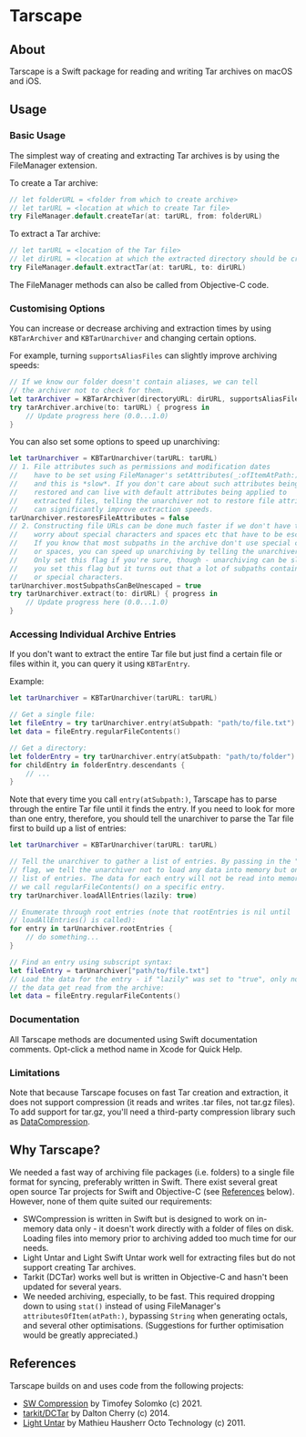 # Tarscape


## About

Tarscape is a Swift package for reading and writing Tar archives on macOS and iOS.


## Usage

### Basic Usage

The simplest way of creating and extracting Tar archives is by using the FileManager extension.

To create a Tar archive:

```swift
// let folderURL = <folder from which to create archive>
// let tarURL = <location at which to create Tar file>
try FileManager.default.createTar(at: tarURL, from: folderURL)
```

To extract a Tar archive:

```swift
// let tarURL = <location of the Tar file>
// let dirURL = <location at which the extracted directory should be created>
try FileManager.default.extractTar(at: tarURL, to: dirURL)
```

The FileManager methods can also be called from Objective-C code.

### Customising Options

You can increase or decrease archiving and extraction times by using `KBTarArchiver` and `KBTarUnarchiver` and changing certain options.

For example, turning `supportsAliasFiles` can slightly improve archiving speeds:

```swift
// If we know our folder doesn't contain aliases, we can tell 
// the archiver not to check for them.
let tarArchiver = KBTarArchiver(directoryURL: dirURL, supportsAliasFiles: false)
try tarArchiver.archive(to: tarURL) { progress in
    // Update progress here (0.0...1.0)
}
```

You can also set some options to speed up unarchiving:

```swift
let tarUnarchiver = KBTarUnarchiver(tarURL: tarURL)
// 1. File attributes such as permissions and modification dates 
//    have to be set using FileManager's setAttributes(_:ofItemAtPath:) 
//    and this is *slow*. If you don't care about such attributes being 
//    restored and can live with default attributes being applied to 
//    extracted files, telling the unarchiver not to restore file attributes
//    can significantly improve extraction speeds.
tarUnarchiver.restoresFileAttributes = false
// 2. Constructing file URLs can be done much faster if we don't have to 
//    worry about special characters and spaces etc that have to be escaped.
//    If you know that most subpaths in the archive don't use special characters
//    or spaces, you can speed up unarchiving by telling the unarchiver as much.
//    Only set this flag if you're sure, though - unarchiving can be slower if
//    you set this flag but it turns out that a lot of subpaths contain spaces
//    or special characters.
tarUnarchiver.mostSubpathsCanBeUnescaped = true
try tarUnarchiver.extract(to: dirURL) { progress in
    // Update progress here (0.0...1.0)
}

```

### Accessing Individual Archive Entries

If you don't want to extract the entire Tar file but just find a certain file or files within it, you can query it using `KBTarEntry`.

Example:

```swift
let tarUnarchiver = KBTarUnarchiver(tarURL: tarURL)

// Get a single file:
let fileEntry = try tarUnarchiver.entry(atSubpath: "path/to/file.txt")
let data = fileEntry.regularFileContents()

// Get a directory:
let folderEntry = try tarUnarchiver.entry(atSubpath: "path/to/folder")
for childEntry in folderEntry.descendants {
    // ...
}
```

Note that every time you call `entry(atSubpath:)`, Tarscape has to parse through the entire Tar file until it finds the entry. If you need to look for more than one entry, therefore, you should tell the unarchiver to parse the Tar file first to build up a list of entries:

```swift
let tarUnarchiver = KBTarUnarchiver(tarURL: tarURL)

// Tell the unarchiver to gather a list of entries. By passing in the "lazily" 
// flag, we tell the unarchiver not to load any data into memory but only the 
// list of entries. The data for each entry will not be read into memory until 
// we call regularFileContents() on a specific entry.
try tarUnarchiver.loadAllEntries(lazily: true)

// Enumerate through root entries (note that rootEntries is nil until 
// loadAllEntries() is called):
for entry in tarUnarchiver.rootEntries {
    // do something...
}

// Find an entry using subscript syntax:
let fileEntry = tarUnarchiver["path/to/file.txt"]
// Load the data for the entry - if "lazily" was set to "true", only now does 
// the data get read from the archive:
let data = fileEntry.regularFileContents()

```

### Documentation

All Tarscape methods are documented using Swift documentation comments. Opt-click a method name in Xcode for Quick Help.

### Limitations

Note that because Tarscape focuses on fast Tar creation and extraction, it does not support compression (it reads and writes .tar files, not tar.gz files). To add support for tar.gz, you'll need a third-party compression library such as [DataCompression](https://github.com/mw99/DataCompression).


## Why Tarscape?

We needed a fast way of archiving file packages (i.e. folders) to a single file format for syncing, preferably written in Swift. There exist several great open source Tar projects for Swift and Objective-C (see [References](#References) below). However, none of them quite suited our requirements:

- SWCompression is written in Swift but is designed to work on in-memory data only - it doesn't work directly with a folder of files on disk. Loading files into memory prior to archiving added too much time for our needs.
- Light Untar and Light Swift Untar work well for extracting files but do not support creating Tar archives.
- Tarkit (DCTar) works well but is written in Objective-C and hasn't been updated for several years.
- We needed archiving, especially, to be fast. This required dropping down to using `stat()` instead of using FileManager's `attributesOfItem(atPath:)`, bypassing `String` when generating octals, and several other optimisations. (Suggestions for further optimisation would be greatly appreciated.)


## References

Tarscape builds on and uses code from the following projects:

- [SW Compression](https://github.com/tsolomko/SWCompression) by Timofey Solomko (c) 2021.
- [tarkit/DCTar](https://github.com/daltoniam/tarkit) by Dalton Cherry (c) 2014.
- [Light Untar](https://github.com/mhausherr/Light-Untar-for-iOS/tree/b76f908f0a3b2d96ed5909938ab45a329f58cdf2) by Mathieu Hausherr Octo Technology (c) 2011.



